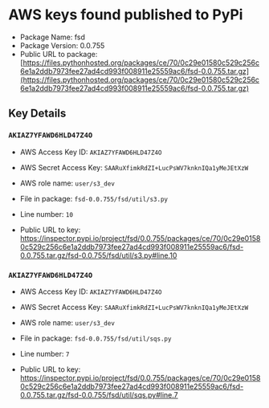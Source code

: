 # AWS keys found published to PyPi

* Package Name: fsd
* Package Version: 0.0.755
* Public URL to package: [https://files.pythonhosted.org/packages/ce/70/0c29e01580c529c256c6e1a2ddb7973fee27ad4cd993f008911e25559ac6/fsd-0.0.755.tar.gz](https://files.pythonhosted.org/packages/ce/70/0c29e01580c529c256c6e1a2ddb7973fee27ad4cd993f008911e25559ac6/fsd-0.0.755.tar.gz)

## Key Details

### `AKIAZ7YFAWD6HLD47Z4O`

* AWS Access Key ID: `AKIAZ7YFAWD6HLD47Z4O`
* AWS Secret Access Key: `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` 
* AWS role name: `user/s3_dev`
* File in package: `fsd-0.0.755/fsd/util/s3.py`
* Line number: `10`

* Public URL to key: https://inspector.pypi.io/project/fsd/0.0.755/packages/ce/70/0c29e01580c529c256c6e1a2ddb7973fee27ad4cd993f008911e25559ac6/fsd-0.0.755.tar.gz/fsd-0.0.755/fsd/util/s3.py#line.10



### `AKIAZ7YFAWD6HLD47Z4O`

* AWS Access Key ID: `AKIAZ7YFAWD6HLD47Z4O`
* AWS Secret Access Key: `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` 
* AWS role name: `user/s3_dev`
* File in package: `fsd-0.0.755/fsd/util/sqs.py`
* Line number: `7`

* Public URL to key: https://inspector.pypi.io/project/fsd/0.0.755/packages/ce/70/0c29e01580c529c256c6e1a2ddb7973fee27ad4cd993f008911e25559ac6/fsd-0.0.755.tar.gz/fsd-0.0.755/fsd/util/sqs.py#line.7


